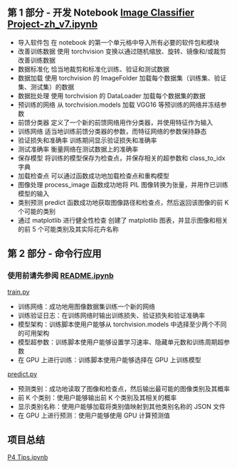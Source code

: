 ## 第 1 部分 - 开发 Notebook [Image Classifier Project-zh_v7.ipynb]
* 导入软件包	在 notebook 的第一个单元格中导入所有必要的软件包和模块
* 改善训练数据	使用 torchvision 变换以通过随机缩放、旋转、镜像和/或裁剪改善训练数据
* 数据标准化	恰当地裁剪和标准化训练、验证和测试数据
* 数据加载	使用 torchvision 的 ImageFolder 加载每个数据集（训练集、验证集、测试集）的数据
* 数据批处理	使用 torchvision 的 DataLoader 加载每个数据集的数据
* 预训练的网络	从 torchvision.models 加载 VGG16 等预训练的网络并冻结参数
* 前馈分类器	定义了一个新的前馈网络用作分类器，并使用特征作为输入
* 训练网络	适当地训练前馈分类器的参数，而特征网络的参数保持静态
* 验证损失和准确率	训练期间显示验证损失和准确率
* 测试准确率	衡量网络在测试数据上的准确率
* 保存模型	将训练的模型保存为检查点，并保存相关的超参数和 class_to_idx 字典
* 加载检查点	可以通过函数成功地加载检查点和重构模型
* 图像处理	process_image 函数成功地将 PIL 图像转换为张量，并用作已训练模型的输入
* 类别预测	predict 函数成功地获取图像路径和检查点，然后返回该图像的前 K 个可能的类别
* 通过 matplotlib 进行健全性检查	创建了 matplotlib 图表，并显示图像和相关的前 5 个可能类别及其实际花卉名称

## 第 2 部分 - 命令行应用 

### 使用前请先参阅 [README.ipynb]

[train.py]
* 训练网络：成功地用图像数据集训练一个新的网络
* 训练验证日志：在训练网络时输出训练损失、验证损失和验证准确率
* 模型架构：训练脚本使用户能够从 torchvision.models 中选择至少两个不同的可用架构
* 模型超参数：训练脚本使用户能够设置学习速率、隐藏单元数和训练周期超参数
* 在 GPU 上进行训练：训练脚本使用户能够选择在 GPU 上训练模型

[predict.py]
* 预测类别：成功地读取了图像和检查点，然后输出最可能的图像类别及其概率
* 前 K 个类别：使用户能够输出前 K 个类别及其相关的概率
* 显示类别名称：使用户能够加载将类别值映射到其他类别名称的 JSON 文件
* 在 GPU 上进行预测：使用户能够使用 GPU 计算预测值

## 项目总结

[P4 Tips.ipynb]


[Image Classifier Project-zh_v7.ipynb]:https://github.com/Zhengqi-Li/Create_Your_Own_Image_Classifier/blob/master/Image%20Classifier%20Project-zh_v7.ipynb
[train.py]:https://github.com/Zhengqi-Li/Create_Your_Own_Image_Classifier/blob/master/train.py
[predict.py]:https://github.com/Zhengqi-Li/Create_Your_Own_Image_Classifier/blob/master/predict.py
[README.ipynb]:https://github.com/Zhengqi-Li/Create_Your_Own_Image_Classifier/blob/master/README.ipynb
[P4 Tips.ipynb]:https://github.com/Zhengqi-Li/Create_Your_Own_Image_Classifier/blob/master/P4%20Tips.ipynb

